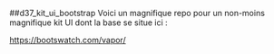 ##d37_kit_ui_bootstrap
Voici un magnifique repo pour un non-moins magnifique kit UI dont la base se situe ici :

https://bootswatch.com/vapor/